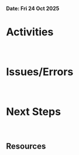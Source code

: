 **Date: Fri 24 Oct 2025**<br>
# Activities
<br>

# Issues/Errors
<br>

# Next Steps
<br>

## Resources
<br>
